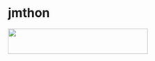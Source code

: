 # jmthon

<p align="left"><a href="https://heroku.com/deploy?template=https:/rada19/github.com/rada/roz"> <img src="https://img.shields.io/badge/Deploy%20To%20Heroku-purple?style=for-the-badge&logo=heroku" width="320" height="58.45"/></a></p>
